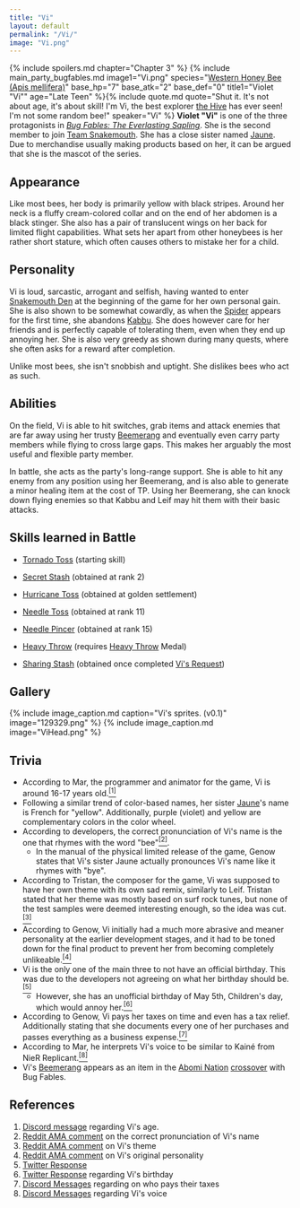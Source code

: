 ```yaml
---
title: "Vi"
layout: default
permalink: "/Vi/"
image: "Vi.png"
---
```

{% include spoilers.md chapter="Chapter 3" %}
{% include main_party_bugfables.md image1="Vi.png" species="[Western Honey Bee (Apis mellifera)](/Bee)" base_hp="7" base_atk="2" base_def="0" title1="Violet \"Vi\"" age="Late Teen" %}{% include quote.md quote="Shut it. It's not about age, it's about skill! I'm Vi, the best explorer [the Hive](/Bee_Kingdom_Hive) has ever seen! I'm not some random bee!" speaker="Vi" %}
**Violet "Vi"** is one of the three protagonists in [*Bug Fables: The Everlasting Sapling*](/Bug_Fables:_The_Everlasting_Sapling). She is the second member to join [Team Snakemouth](/Team_Snakemouth). She has a close sister named [Jaune](/Jaune). Due to merchandise usually making products based on her, it can be argued that she is the mascot of the series.

## Appearance
Like most bees, her body is primarily yellow with black stripes. Around her neck is a fluffy cream-colored collar and on the end of her abdomen is a black stinger. She also has a pair of translucent wings on her back for limited flight capabilities. What sets her apart from other honeybees is her rather short stature, which often causes others to mistake her for a child.

## Personality
Vi is loud, sarcastic, arrogant and selfish, having wanted to enter [Snakemouth Den](/Snakemouth_Den) at the beginning of the game for her own personal gain. She is also shown to be somewhat cowardly, as when the [Spider](/Spider) appears for the first time, she abandons [Kabbu](/Kabbu). She does however care for her friends and is perfectly capable of tolerating them, even when they end up annoying her. She is also very greedy as shown during many quests, where she often asks for a reward after completion.

Unlike most bees, she isn't snobbish and uptight. She dislikes bees who act as such.

## Abilities
On the field, Vi is able to hit switches, grab items and attack enemies that are far away using her trusty [Beemerang](/Beemerang) and eventually even carry party members while flying to cross large gaps. This makes her arguably the most useful and flexible party member.

In battle, she acts as the party's long-range support. She is able to hit any enemy from any position using her Beemerang, and is also able to generate a minor healing item at the cost of TP. Using her Beemerang, she can knock down flying enemies so that Kabbu and Leif may hit them with their basic attacks.

## Skills learned in Battle

* [Tornado Toss](/Skills#Bee's_Skills) (starting skill)

* [Secret Stash](/Skills#Bee's_Skills) (obtained at rank 2)
* [Hurricane Toss](/skills#bee's_skills) (obtained at golden settlement)
* [Needle Toss](/skills#_bee's_skills) (obtained at rank 11)
* [Needle Pincer](/skills#bee's_skills) (obtained at rank 15)
* [Heavy Throw](/skills#bee's_skills) (requires [Heavy Throw](/Heavy_Throw) Medal)
* [Sharing Stash](/Skills#bee's_skills) (obtained once completed [Vi's Request](/Vi's_Request))

## Gallery
<div id="gallery" markdown=1>
{% include image_caption.md caption="Vi's sprites. (v0.1)" image="129329.png" %}
{% include image_caption.md image="ViHead.png" %}
</div>


## Trivia
* According to Mar, the programmer and animator for the game, Vi is around 16-17 years old.[<sup>[1]</sup>](#references)
* Following a similar trend of color-based names, her sister [Jaune](/Jaune)'s name is French for "yellow". Additionally, purple (violet) and yellow are complementary colors in the color wheel.
* According to developers, the correct pronunciation of Vi's name is the one that rhymes with the word "bee"[<sup>[2]</sup>](#references).
    * In the manual of the physical limited release of the game, Genow states that Vi's sister Jaune actually pronounces Vi's name like it rhymes with "bye".
* According to Tristan, the composer for the game, Vi was supposed to have her own theme with its own sad remix, similarly to Leif. Tristan stated that her theme was mostly based on surf rock tunes, but none of the test samples were deemed interesting enough, so the idea was cut.[<sup>[3]</sup>](#references)
* According to Genow, Vi initially had a much more abrasive and meaner personality at the earlier development stages, and it had to be toned down for the final product to prevent her from becoming completely unlikeable.[<sup>[4]</sup>](#references)
* Vi is the only one of the main three to not have an official birthday. This was due to the developers not agreeing on what her birthday should be.[<sup>[5]</sup>](#references)
    * However, she has an unofficial birthday of May 5th, Children's day, which would annoy her.[<sup>[6]</sup>](#references)
* According to Genow, Vi pays her taxes on time and even has a tax relief. Additionally stating that she documents every one of her purchases and passes everything as a business expense.[<sup>[7]</sup>](#references)
* According to Mar, he interprets Vi's voice to be similar to Kainé from NieR Replicant.[<sup>[8]</sup>](#references)
* Vi's [Beemerang](https://abomi-nation.fandom.com/wiki/Beemerang) appears as an item in the [Abomi Nation](https://www.orangepylongames.com/) [crossover](https://www.orangepylongames.com/post/22-new-abomis-10-guest-abomis-from-bug-fables-join-abomi-nation) with Bug Fables.

## References
1. [Discord message](https://discord.com/channels/401557298461540354/401560835081633792/623266557144989716) regarding Vi's age.
2. [Reddit AMA comment](https://www.reddit.com/r/gaming/comments/k2uh57/bug_fables_11_has_been_launched_im_genow_the_lead/gdxaiis/) on the correct pronunciation of Vi's name
3. [Reddit AMA comment](https://www.reddit.com/r/NintendoSwitch/comments/gs8xfh/bug_fables_launched_today_on_nintendo_switch_and/fs3wkn6/) on Vi's theme
4. [Reddit AMA comment](https://www.reddit.com/r/gaming/comments/k2uh57/bug_fables_11_has_been_launched_im_genow_the_lead/gdxejse/) on Vi's original personality
5. [Twitter Response](https://twitter.com/PaperBugDev/status/1493222614726234113)
6. [Twitter Response](https://twitter.com/PaperBugDev/status/1493222614726234113) regarding Vi's birthday
7. [Discord Messages](https://pbs.twimg.com/media/FZiE9OwXkAAI9Vl?format=jpg&name=small) regarding on who pays their taxes
8. [Discord Messages](https://static.wikia.nocookie.net/bugfables/images/a/a4/Vi_Voice.png/revision/latest?cb=20221014234155) regarding Vi's voice